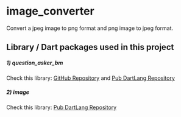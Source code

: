 # image_converter
Convert a jpeg image to png format 
and png image to jpeg format.

## Library / Dart packages used in this project
##### 1) question_asker_bm
Check this library: [GitHub Repository](https://github.com/biswajit287/question_asker_bm)
                  and  [Pub DartLang Repository](https://pub.dartlang.org/packages/question_asker_bm)
        
##### 2) image
Check this library: [Pub DartLang Repository](https://pub.dartlang.org/packages/image)
